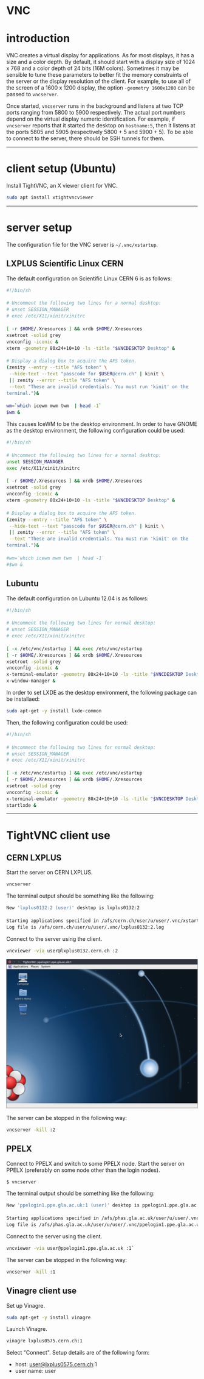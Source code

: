 # VNC

# introduction

VNC creates a virtual display for applications. As for most displays, it has a size and a color depth. By default, it should start with a display size of 1024 x 768 and a color depth of 24 bits (16M colors). Sometimes it may be sensible to tune these parameters to better fit the memory constraints of the server or the display resolution of the client. For example, to use all of the screen of a 1600 x 1200 display, the option `-geometry 1600x1200` can be passed to `vncserver`.

Once started, `vncserver` runs in the background and listens at two TCP ports ranging from 5800 to 5900 respectively. The actual port numbers depend on the virtual display numeric identification. For example, if `vncserver` reports that it started the desktop on `hostname:5`, then it listens at the ports 5805 and 5905 (respectively 5800 + 5 and 5900 + 5). To be able to connect to the server, there should be SSH tunnels for them.

---

# client setup (Ubuntu)

Install TightVNC, an X viewer client for VNC.

```Bash
sudo apt install xtightvncviewer
```

---

# server setup

The configuration file for the VNC server is `~/.vnc/xstartup`.

## LXPLUS Scientific Linux CERN

The default configuration on Scientific Linux CERN 6 is as follows:

```Bash
#!/bin/sh

# Uncomment the following two lines for a normal desktop:
# unset SESSION_MANAGER
# exec /etc/X11/xinit/xinitrc

[ -r $HOME/.Xresources ] && xrdb $HOME/.Xresources
xsetroot -solid grey
vncconfig -iconic &
xterm -geometry 80x24+10+10 -ls -title "$VNCDESKTOP Desktop" &

# Display a dialog box to acquire the AFS token.
(zenity --entry --title "AFS token" \
 --hide-text --text "passcode for $USER@cern.ch" | kinit \
 || zenity --error --title "AFS token" \
 --text "These are invalid credentials. You must run 'kinit' on the
terminal.")&

wm=`which icewm mwm twm  | head -1`
$wm &
```

This causes IceWM to be the desktop environment. In order to have GNOME as the desktop environment, the following configuration could be used:

```Bash
#!/bin/sh

# Uncomment the following two lines for a normal desktop:
unset SESSION_MANAGER
exec /etc/X11/xinit/xinitrc

[ -r $HOME/.Xresources ] && xrdb $HOME/.Xresources
xsetroot -solid grey
vncconfig -iconic &
xterm -geometry 80x24+10+10 -ls -title "$VNCDESKTOP Desktop" &

# Display a dialog box to acquire the AFS token.
(zenity --entry --title "AFS token" \
 --hide-text --text "passcode for $USER@cern.ch" | kinit \
 || zenity --error --title "AFS token" \
 --text "These are invalid credentials. You must run 'kinit' on the
terminal.")&

#wm=`which icewm mwm twm  | head -1`
#$wm &
```

## Lubuntu

The default configuration on Lubuntu 12.04 is as follows:

```Bash
#!/bin/sh

# Uncomment the following two lines for normal desktop:
# unset SESSION_MANAGER
# exec /etc/X11/xinit/xinitrc

[ -x /etc/vnc/xstartup ] && exec /etc/vnc/xstartup
[ -r $HOME/.Xresources ] && xrdb $HOME/.Xresources
xsetroot -solid grey
vncconfig -iconic &
x-terminal-emulator -geometry 80x24+10+10 -ls -title "$VNCDESKTOP Desktop" &
x-window-manager &
```

In order to set LXDE as the desktop environment, the following package can be installaed:

```Bash
sudo apt-get -y install lxde-common
```

Then, the following configuration could be used:

```Bash
#!/bin/sh

# Uncomment the following two lines for normal desktop:
# unset SESSION_MANAGER
# exec /etc/X11/xinit/xinitrc

[ -x /etc/vnc/xstartup ] && exec /etc/vnc/xstartup
[ -r $HOME/.Xresources ] && xrdb $HOME/.Xresources
xsetroot -solid grey
vncconfig -iconic &
x-terminal-emulator -geometry 80x24+10+10 -ls -title "$VNCDESKTOP Desktop" &
startlxde &
```

---

# TightVNC client use

## CERN LXPLUS

Start the server on CERN LXPLUS.

```Bash
vncserver
```

The terminal output should be something like the following:

```Bash
New 'lxplus0132:2 (user)' desktop is lxplus0132:2

Starting applications specified in /afs/cern.ch/user/u/user/.vnc/xstartup
Log file is /afs/cern.ch/user/u/user/.vnc/lxplus0132:2.log
```

Connect to the server using the client.

```Bash
vncviewer -via user@lxplus0132.cern.ch :2
```

![](https://raw.githubusercontent.com/wdbm/resources_VNC/master/media/PPELX.png)

The server can be stopped in the following way:

```Bash
vncserver -kill :2
```

## PPELX

Connect to PPELX and switch to some PPELX node. Start the server on PPELX (preferably on some node other than the login nodes).

```Bash
$ vncserver
```

The terminal output should be something like the following:

```Bash
New 'ppelogin1.ppe.gla.ac.uk:1 (user)' desktop is ppelogin1.ppe.gla.ac.uk:1

Starting applications specified in /afs/phas.gla.ac.uk/user/u/user/.vnc/xstartup
Log file is /afs/phas.gla.ac.uk/user/u/user/.vnc/ppelogin1.ppe.gla.ac.uk:1.log
```

Connect to the server using the client.

```Bash
vncviewer -via user@ppelogin1.ppe.gla.ac.uk :1`
```

The server can be stopped in the following way:

```Bash
vncserver -kill :1
```

## Vinagre client use

Set up Vinagre.

```Bash
sudo apt-get -y install vinagre
```

Launch Vinagre.

```Bash
vinagre lxplus0575.cern.ch:1
```

Select "Connect". Setup details are of the following form:

- host: user@lxplus0575.cern.ch:1
- user name: user
